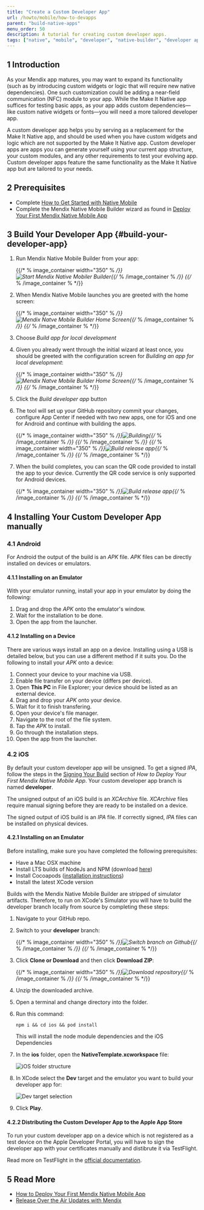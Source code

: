 ```yaml
---
title: "Create a Custom Developer App"
url: /howto/mobile/how-to-devapps
parent: "build-native-apps"
menu_order: 50
description: A tutorial for creating custom developer apps.
tags: ["native", "mobile", "developer", "native-builder", "developer app", "make it native"]
---
```


## 1 Introduction

As your Mendix app matures, you may want to expand its functionality (such as by introducing custom widgets or logic that will require new native dependencies). One such customization could be adding a near-field communication (NFC) module to your app. While the Make It Native app suffices for testing basic apps, as your app adds custom dependencies—like custom native widgets or fonts—you will need a more tailored developer app.

A custom developer app helps you by serving as a replacement for the Make It Native app, and should be used when you have custom widgets and logic which are not supported by the Make It Native app. Custom developer apps are apps you can generate yourself using your current app structure, your custom modules, and any other requirements to test your evolving app. Custom developer apps feature the same functionality as the Make It Native app but are tailored to your needs.

## 2 Prerequisites

* Complete [How to Get Started with Native Mobile](getting-started-with-native-mobile)
* Complete the Mendix Native Mobile Builder wizard as found in [Deploy Your First Mendix Native Mobile App](deploying-native-app)

## 3 Build Your Developer App {#build-your-developer-app}

1.  Run Mendix Native Mobile Builder from your app: 

	{{/* % image_container width="350" % */}}![Start Mendix Native Mobiler Builder](/attachments/howto/mobile/native-mobile/distribution/build-native-apps/how-to-devapps/start-nbui.png){{/* % /image_container % */}}
{{/* % /image_container % */}}
1.  When Mendix Native Mobile launches you are greeted with the home screen:

	{{/* % image_container width="350" % */}}![Mendix Natve Mobile Builder Home Screen](/attachments/howto/mobile/native-mobile/distribution/build-native-apps/how-to-devapps/home-screen.png){{/* % /image_container % */}} 
{{/* % /image_container % */}}
1. Choose *Build app for local development*

1.  Given you already went through the initial wizard at least once, you should be greeted with the configuration screen for *Building an app for local development*: 

	{{/* % image_container width="350" % */}}![Mendix Natve Mobile Builder Home Screen](/attachments/howto/mobile/native-mobile/distribution/build-native-apps/how-to-devapps/build-custom-dev-app.png){{/* % /image_container % */}} 
{{/* % /image_container % */}}
1. Click the *Build developer app* button

1.  The tool will set up your GitHub repository commit your changes, configure App Center if needed with two new apps, one for iOS and one for Android and continue with building the apps.

	{{/* % image_container width="350" % */}}![Building](/attachments/howto/mobile/native-mobile/distribution/build-native-apps/how-to-devapps/build-release-app-build-step1.png){{/* % /image_container % */}}
{{/* % /image_container % */}}	{{/* % image_container width="350" % */}}![Build release app](/attachments/howto/mobile/native-mobile/distribution/build-native-apps/how-to-devapps/build-release-app-build-step2.png){{/* % /image_container % */}}
{{/* % /image_container % */}}
1.  When the build completes, you can scan the QR code provided to install the app to your device. Currently the QR code service is only supported for Android devices.

	{{/* % image_container width="350" % */}}![Build release app](/attachments/howto/mobile/native-mobile/distribution/build-native-apps/how-to-devapps/build-release-app-build-done-both.png){{/* % /image_container % */}}
{{/* % /image_container % */}}

## 4 Installing Your Custom Developer App manually

### 4.1 Android

For Android the output of the build is an *APK* file. *APK* files can be directly installed on devices or emulators.

#### 4.1.1 Installing on an Emulator

With your emulator running, install your app in your emulator by doing the following:

1. Drag and drop the *APK* onto the emulator's window.
2. Wait for the installation to be done.
3. Open the app from the launcher.

#### 4.1.2 Installing on a Device

There are various ways install an app on a device. Installing using a USB is detailed below, but you can use a different method if it suits you. Do the following to install your *APK* onto a device:

1. Connect your device to your machine via USB.
2. Enable file transfer on your device (differs per device).
3. Open **This PC** in File Explorer; your device should be listed as an external device.
4. Drag and drop your *APK* onto your device.
5. Wait for it to finish transfering.
6. Open your device's file manager.
7. Navigate to the root of the file system.
8. Tap the *APK* to install.
9. Go through the installation steps.
10. Open the app from the launcher.

### 4.2 iOS

By default your custom developer app will be unsigned. To get a signed *IPA*, follow the steps in the [Signing Your Build](deploying-native-app#signing-a-build) section of *How to Deploy Your First Mendix Native Mobile App*. Your custom developer app branch is named **developer**.

The unsigned output of an iOS build is an *XCArchive* file. *XCArchive* files require manual signing before they are ready to be installed on a device.

The signed output of iOS build is an *IPA* file. If correctly signed, *IPA* files can be installed on physical devices.

#### 4.2.1 Installing on an Emulator

Before installing, make sure you have completed the following prerequisites:

* Have a Mac OSX machine
* Install LTS builds of NodeJs and NPM (download [here](https://nodejs.org/en/))
* Install Cocoapods ([installation instructions](https://cocoapods.org/#install))
* Install the latest XCode version

Builds with the Mendix Native Mobile Builder are stripped of simulator artifacts. Therefore, to run on XCode's Simulator you will have to build the developer branch locally from source by completing these steps:

1. Navigate to your GitHub repo.
2.  Switch to your **developer** branch:
   
	{{/* % image_container width="350" % */}}![Switch branch on Github](/attachments/howto/mobile/native-mobile/distribution/build-native-apps/how-to-devapps/github-branch-switching.png){{/* % /image_container % */}}
{{/* % /image_container % */}}   
3.  Click **Clone or Download** and then click **Download ZIP**:

	{{/* % image_container width="350" % */}}![Download repository](/attachments/howto/mobile/native-mobile/distribution/build-native-apps/how-to-devapps/github-download-branch.png){{/* % /image_container % */}}
{{/* % /image_container % */}}   
4. Unzip the downloaded archive.
5. Open a terminal and change directory into the folder.
6. Run this command:

	```
	npm i && cd ios && pod install
	```

	This will install the node module dependencies and the iOS Dependencies
7.  In the **ios** folder, open the **NativeTemplate.xcworkspace** file:

	![iOS folder structure](/attachments/howto/mobile/native-mobile/distribution/build-native-apps/how-to-devapps/ios-folder.png)

8.  In XCode select the **Dev** target and the emulator you want to build your developer app for:

	![Dev target selection](/attachments/howto/mobile/native-mobile/distribution/build-native-apps/how-to-devapps/xcode-target-selection.png)

9. Click **Play**.

#### 4.2.2 Distributing the Custom Developer App to the Apple App Store

To run your custom developer app on a device which is not registered as a test device on the Apple Developer Portal, you will have to sign the developer app with your certificates manually and distibrute it via TestFlight.

Read more on TestFlight in the [official documentation](https://testflight.apple.com/).

## 5 Read More

* [How to Deploy Your First Mendix Native Mobile App](deploying-native-app)
* [Release Over the Air Updates with Mendix](how-to-ota)
